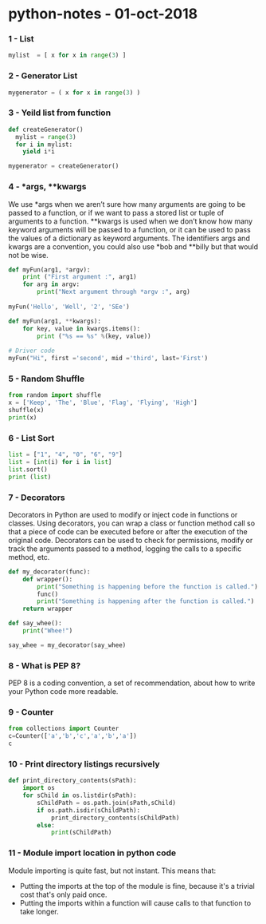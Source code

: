 # python-notes - 01-oct-2018


### 1 - List

```python
mylist  = [ x for x in range(3) ]
```

### 2 - Generator List

```python
mygenerator = ( x for x in range(3) )
```

### 3 - Yeild list from function

```python
def createGenerator()
  mylist = range(3)
  for i in mylist:
    yield i*i

mygenerator = createGenerator()
```

### 4 - *args, \**kwargs 

We use *args when we aren’t sure how many arguments are going to be passed to a function, or if we want to pass a stored list or tuple of arguments to a function. 
\**kwargs is used when we don’t know how many keyword arguments will be passed to a function, or it can be used to pass the values of a dictionary as keyword arguments. The identifiers args and kwargs are a convention, you could also use *bob and \**billy but that would not be wise.

```python
def myFun(arg1, *argv): 
    print ("First argument :", arg1) 
    for arg in argv: 
        print("Next argument through *argv :", arg) 
  
myFun('Hello', 'Well', '2', 'SEe') 
```

```python
def myFun(arg1, **kwargs):  
    for key, value in kwargs.items(): 
        print ("%s == %s" %(key, value)) 
  
# Driver code 
myFun("Hi", first ='second', mid ='third', last='First')     
```

### 5 - Random Shuffle

```python
from random import shuffle
x = ['Keep', 'The', 'Blue', 'Flag', 'Flying', 'High']
shuffle(x)
print(x)
```
### 6 - List Sort

```python
list = ["1", "4", "0", "6", "9"]
list = [int(i) for i in list]
list.sort()
print (list)
```
### 7 - Decorators

Decorators in Python are used to modify or inject code in functions or classes. Using decorators, you can wrap a class or function method call so that a piece of code can be executed before or after the execution of the original code. Decorators can be used to check for permissions, modify or track the arguments passed to a method, logging the calls to a specific method, etc.

```python
def my_decorator(func):
    def wrapper():
        print("Something is happening before the function is called.")
        func()
        print("Something is happening after the function is called.")
    return wrapper

def say_whee():
    print("Whee!")

say_whee = my_decorator(say_whee)
```
### 8 - What is PEP 8?

PEP 8 is a coding convention, a set of recommendation, about how to write your Python code more readable. 

### 9 - Counter
```python
from collections import Counter 
c=Counter(['a','b','c','a','b','a']) 
c
```
### 10 - Print directory listings recursively
```python
def print_directory_contents(sPath):
    import os                                       
    for sChild in os.listdir(sPath):                
        sChildPath = os.path.join(sPath,sChild)
        if os.path.isdir(sChildPath):
            print_directory_contents(sChildPath)
        else:
            print(sChildPath)
```
### 11 - Module import location in python code

Module importing is quite fast, but not instant. This means that:

* Putting the imports at the top of the module is fine, because it's a trivial cost that's only paid once.
* Putting the imports within a function will cause calls to that function to take longer.

